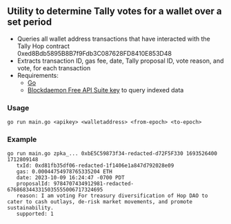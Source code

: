 ## Utility to determine Tally votes for a wallet over a set period
  - Queries all wallet address transactions that have interacted with the Tally Hop contract 0xed8Bdb5895B8B7f9Fdb3C087628FD8410E853D48
  - Extracts transaction ID, gas fee, date, Tally proposal ID, vote reason, and vote, for each transaction
  - Requirements:
      - [Go](https://go.dev/dl/)
      - [Blockdaemon Free API Suite key](https://app.blockdaemon.com/signin/register) to query indexed data


### Usage
```shell
go run main.go <apikey> <walletaddress> <from-epoch> <to-epoch>
```

### Example
```shell
go run main.go zpka_... 0xbE5C59873f34-redacted-d72F5F330 1693526400 1712809148
   txId: 0xd81fb35df06-redacted-1f1406e1a847d792028e09
   gas: 0.00044754978765335204 ETH
   date: 2023-10-09 16:24:47 -0700 PDT
   proposalId: 9784707434912981-redacted-6768683443315035555006717324695
   reason: I am voting For treasury diversification of Hop DAO to cater to cash outlays, de-risk market movements, and promote sustainability.
   supported: 1
```